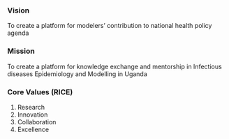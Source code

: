 ### Vision
To create a platform for modelers’ contribution to national health policy agenda
### Mission
To create a platform for knowledge exchange and mentorship in Infectious diseases Epidemiology and Modelling in Uganda
### Core Values (RICE)
1. Research
2. Innovation
3. Collaboration
4. Excellence
